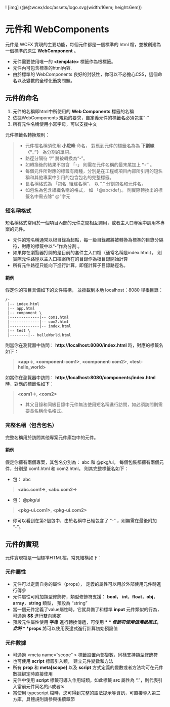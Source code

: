 <!--DESC: {icon:{name:"explore"},id:1} -->

! [img] (@/@wcex/doc/assets/logo.svg{width:16em; height:6em})

# 元件和 WebComponents

元件是 WCEX 實現的主要功能，每個元件都是一個標準的 html 檔，並被創建為一個標準的原生 **WebComponent** 。
- 元件需要使用唯一的 **\<template\>** 標籤作為根標籤。
- 元件內可包含標準的html內容.
- 由於標準的 WebComponents 良好的封裝性，你可以不必擔心CSS，這個命名以及變數的全球化衝突問題。

## 元件的命名
1. 元件的名稱即html中所使用的 **Web Components** 標籤的名稱
2. 依據WebComponents 規範的要求，自定義元件的標籤名必須包含“-”
3. 所有元件名稱使用小寫字母，可以支援中文

元件標籤名轉換規則：
> - 元件檔名稱須使用 **小駝峰** 命名， 對應到元件的標籤名為為 **下劃線（“_”）** 為分割的單詞。
> - 路徑分隔符 “/” 將被轉換為“-”。
> - 如轉換後的結果不包含 「-」 則需在元件名稱的最末尾加上 **“-”** 。
> - 每個元件所對應的標籤有兩種，分別是在工程或項目內部所引用的短名稱和其他專案中引用的包含包名的完整標籤。
> - 長名稱格式為 「包名. 組建名稱“， 以 ”.“ 分割包名和元件名。
> - 如包名為包含組織名稱的格式， 如 「@abc/def」。 則實際轉換出的標籤名中需去除“ @”字元

### 短名稱格式
短名稱格式常用於一個項目內部的元件之間相互調用，或者主入口專案中調用本專案的元件。
- 元件的短名稱通常以根目錄為起點，每一級目錄都將被轉換為標準的目錄分隔符，對應的標籤中以“-”作為分割 。
- 如果你在瀏覽器打開的是目前的套件主入口檔（通常名稱是index.html）， 則實際元件路徑以主入口檔案所在的目錄作為根目錄開始計算
- 所有元件路徑只能向下進行計算，即僅計算子目錄路徑名。

#### 範例
假定你的項目具備如下的文件結構， 並掛載到本地 localhost：8080 埠根目錄：
```text
/-
 |-- index.html
 |-- app.html
 |-- component \
 |-------------|-- com1.html
 |-------------|-- com2.html
 |-------------|-- index.html
 |-- test \
 |--------|-- helloWorld.html 
```

則當你在瀏覽器中訪問： __http://localhost:8080/index.html__ 時，對應的標籤名如下：

> **\<app-\>**, **\<component-com1\>**, **\<component-com2\>**, **\<test-hello_world\>**

如當你在瀏覽器中訪問： __http://localhost:8080/components/index.html__ 時，對應的標籤名如下：

> **\<com1-\>**, **\<com2\>**
> - 其父目錄和同級目錄中元件無法使用短名稱進行訪問，如必須訪問則需要長名稱命名格式。

### 完整名稱（包含包名）
完整名稱用於訪問其他專案元件庫包中的元件。

#### 範例
假定你擁有兩個專案，其包名分別為： abc 和 @pkg/ui， 每個包裝都擁有兩個元件，分別是 com1.html 和 com2.html。 則其完整標籤名如下：

- 包： abc
>  **\<abc.com1-\>**, **\<abc.com2-\>**

- 包： @pkg/ui
>  **\<pkg-ui.com1\>**, **\<pkg-ui.com2\>**

- 你可以看到在第2個包中，由於名稱中已經包含了 “-” ，則無需在最後附加 “-”。

## 元件的實現
元件實現檔是一個標準HTML檔，常見結構如下：

<div><wcex-doc.com-playground files="['component/index.html','component/app.html','component/com.html','component/com.ts']"></wcex-doc.com-playground></div>

### 元件屬性
- 元件可以定義自身的屬性（props）， 定義的屬性可以用於外部使用元件時進行傳參
- 元件屬性可附加類型修飾符，類型修飾符支援： **bool**， **int**，**float**，**obj**，**array**，**string** 類型， 預設為 “string” 
- 當一個元件定義了value屬性時，它就具備了和標準 __input__ 元件類似的行為，可通過 **$$** 進行雙向綁定
- 預設元件屬性使用 **字串** 進行轉換傳遞，可使用 **$** 修飾符使用值傳遞模式，此時 **$props** 將可以使用表達式進行計算初始預設值

### 元件數據
- 可通過 \<meta name=“scope” \> 標籤設置內部變數，同樣支持類型修飾符
- 也可使用 **script** 標籤引入類， 建立元件變數和方法
- 所有 **prop** 和 **meta[scope]** 以及 **script** 方式定義的變數或者方法均可在元件數據綁定時直接使用
- 元件中使用 **script** 標籤可導入作用域類，如此標籤 **src** 屬性為 “.”，則代表引入當前元件同名的js或者ts
- 當使用 typescript 檔時，您可得到完整的語法提示等資訊，可直接導入第三方庫，具體規則請參與後續章節
